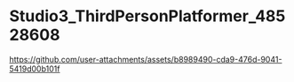 # Studio3_ThirdPersonPlatformer_48528608
 


https://github.com/user-attachments/assets/b8989490-cda9-476d-9041-5419d00b101f

